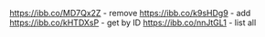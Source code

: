 https://ibb.co/MD7Qx2Z - remove
https://ibb.co/k9sHDg9 - add
https://ibb.co/kHTDXsP - get by ID
https://ibb.co/nnJtGL1 - list all
